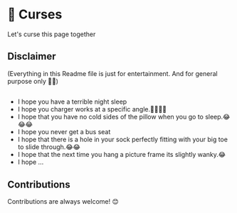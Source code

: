 
#  😬 Curses

Let's curse this page together 

## Disclaimer   

(Everything in this Readme file is just for entertainment.
And for general purpose only 🤫🤭)


## 


- I hope you have a terrible night sleep
- I hope you charger works at a specific angle.🥺😆😅😂
- I hope that you have no cold sides of the pillow when you go to sleep.😂😂😂
- I hope you never get a bus seat
- I hope that there is a hole in your sock perfectly fitting with your big toe to slide through.😂😂
- I hope that the next time you hang a picture frame its slightly wanky.😂
- I hope ...

##
## Contributions

Contributions are always welcome! 😊

